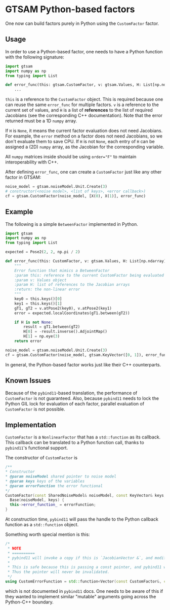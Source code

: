 # GTSAM Python-based factors

One now can build factors purely in Python using the `CustomFactor` factor.

## Usage

In order to use a Python-based factor, one needs to have a Python function with the following signature:

```python
import gtsam
import numpy as np
from typing import List

def error_func(this: gtsam.CustomFactor, v: gtsam.Values, H: List[np.ndarray]) -> np.ndarray:
    ...
```

`this` is a reference to the `CustomFactor` object. This is required because one can reuse the same
`error_func` for multiple factors. `v` is a reference to the current set of values, and `H` is a list of
**references** to the list of required Jacobians (see the corresponding C++ documentation).  Note that 
the error returned must be a 1D `numpy` array.

If `H` is `None`, it means the current factor evaluation does not need Jacobians. For example, the `error`
method on a factor does not need Jacobians, so we don't evaluate them to save CPU. If `H` is not `None`,
each entry of `H` can be assigned a (2D) `numpy` array, as the Jacobian for the corresponding variable.

All `numpy` matrices inside should be using `order="F"` to maintain interoperability with C++.

After defining `error_func`, one can create a `CustomFactor` just like any other factor in GTSAM:

```python
noise_model = gtsam.noiseModel.Unit.Create(3)
# constructor(<noise model>, <list of keys>, <error callback>)
cf = gtsam.CustomFactor(noise_model, [X(0), X(1)], error_func)
```

## Example

The following is a simple `BetweenFactor` implemented in Python.

```python
import gtsam
import numpy as np
from typing import List

expected = Pose2(2, 2, np.pi / 2)

def error_func(this: CustomFactor, v: gtsam.Values, H: List[np.ndarray]) -> np.ndarray:
    """
    Error function that mimics a BetweenFactor
    :param this: reference to the current CustomFactor being evaluated
    :param v: Values object
    :param H: list of references to the Jacobian arrays
    :return: the non-linear error
    """
    key0 = this.keys()[0]
    key1 = this.keys()[1]
    gT1, gT2 = v.atPose2(key0), v.atPose2(key1)
    error = expected.localCoordinates(gT1.between(gT2))

    if H is not None:
        result = gT1.between(gT2)
        H[0] = -result.inverse().AdjointMap()
        H[1] = np.eye(3)
    return error

noise_model = gtsam.noiseModel.Unit.Create(3)
cf = gtsam.CustomFactor(noise_model, gtsam.KeyVector([0, 1]), error_func)
```

In general, the Python-based factor works just like their C++ counterparts.

## Known Issues

Because of the `pybind11`-based translation, the performance of `CustomFactor` is not guaranteed.
Also, because `pybind11` needs to lock the Python GIL lock for evaluation of each factor, parallel
evaluation of `CustomFactor` is not possible.

## Implementation

`CustomFactor` is a `NonlinearFactor` that has a `std::function` as its callback.
This callback can be translated to a Python function call, thanks to `pybind11`'s functional support.

The constructor of `CustomFactor` is
```c++
/**
* Constructor
* @param noiseModel shared pointer to noise model
* @param keys keys of the variables
* @param errorFunction the error functional
*/
CustomFactor(const SharedNoiseModel& noiseModel, const KeyVector& keys, const CustomErrorFunction& errorFunction) :
  Base(noiseModel, keys) {
  this->error_function_ = errorFunction;
}
```

At construction time, `pybind11` will pass the handle to the Python callback function as a `std::function` object.

Something worth special mention is this:
```c++
/*
 * NOTE
 * ==========
 * pybind11 will invoke a copy if this is `JacobianVector &`, and modifications in Python will not be reflected.
 *
 * This is safe because this is passing a const pointer, and pybind11 will maintain the `std::vector` memory layout.
 * Thus the pointer will never be invalidated.
 */
using CustomErrorFunction = std::function<Vector(const CustomFactor&, const Values&, const JacobianVector*)>;
```

which is not documented in `pybind11` docs. One needs to be aware of this if they wanted to implement similar
"mutable" arguments going across the Python-C++ boundary.
